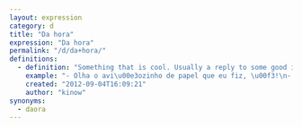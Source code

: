 ```yaml
---
layout: expression
category: d
title: "Da hora"
expression: "Da hora"
permalink: "/d/da+hora/"
definitions:
  - definition: "Something that is cool. Usually a reply to some good idea or commentary."
    example: "- Olha o avi\u00e3ozinho de papel que eu fiz, \u00f3!\n- Orra [meu](/m/meu/), da hora!"
    created: "2012-09-04T16:09:21"
    author: "kinow"
synonyms:
  - daora
---
```

